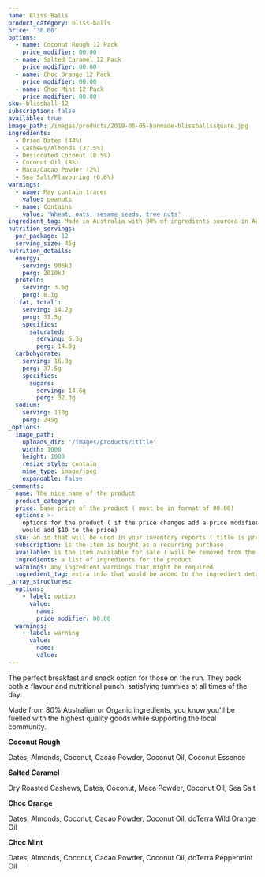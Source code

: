 ```yaml
---
name: Bliss Balls
product_category: bliss-balls
price: '30.00'
options:
  - name: Coconut Rough 12 Pack
    price_modifier: 00.00
  - name: Salted Caramel 12 Pack
    price_modifier: 00.00
  - name: Choc Orange 12 Pack
    price_modifier: 00.00
  - name: Choc Mint 12 Pack
    price_modifier: 00.00
sku: blissball-12
subscription: false
available: true
image_path: /images/products/2019-06-05-hanmade-blissballssquare.jpg
ingredients:
  - Dried Dates (44%)
  - Cashews/Almonds (37.5%)
  - Desiccated Coconut (8.5%)
  - Coconut Oil (8%)
  - Maca/Cacao Powder (2%)
  - Sea Salt/Flavouring (0.6%)
warnings:
  - name: May contain traces
    value: peanuts
  - name: Contains
    value: 'Wheat, oats, sesame seeds, tree nuts'
ingredient_tag: Made in Australia with 80% of ingredients sourced in Australia
nutrition_servings:
  per_package: 12
  serving_size: 45g
nutrition_details:
  energy:
    serving: 906kJ
    perg: 2010kJ
  protein:
    serving: 3.6g
    perg: 8.1g
  'fat, total':
    serving: 14.2g
    perg: 31.5g
    specifics:
      saturated:
        serving: 6.3g
        perg: 14.0g
  carbohydrate:
    serving: 16.9g
    perg: 37.5g
    specifics:
      sugars:
        serving: 14.6g
        perg: 32.3g
  sodium:
    serving: 110g
    perg: 245g
_options:
  image_path:
    uploads_dir: '/images/products/:title'
    width: 1000
    height: 1000
    resize_style: contain
    mime_type: image/jpeg
    expandable: false
_comments:
  name: The nice name of the product
  product_category:
  price: base price of the product ( must be in format of 00.00)
  options: >-
    options for the product ( if the price changes add a price modifier +10.00
    would add $10 to the price)
  sku: an id that will be used in your inventory reports ( title is probably good )
  subscription: is the item is bought as a recurring purchase
  available: is the item available for sale ( will be removed from the site )
  ingredients: a list of ingredients for the product
  warnings: any ingredient warnings that might be required
  ingredient_tag: extra info that would be added to the ingredient details
_array_structures:
  options:
    - label: option
      value:
        name:
        price_modifier: 00.00
  warnings:
    - label: warning
      value:
        name:
        value:
---
```


The perfect breakfast and snack option for those on the run. They pack both a flavour and nutritional punch, satisfying tummies at all times of the day.&nbsp;

Made from 80% Australian or Organic ingredients, you know you'll be fuelled with the highest quality goods while supporting the local community.&nbsp;

**Coconut Rough**

Dates, Almonds, Coconut, Cacao Powder, Coconut Oil, Coconut Essence

**Salted Caramel**

Dry Roasted Cashews, Dates, Coconut, Maca Powder, Coconut Oil, Sea Salt

**Choc Orange**

Dates, Almonds, Coconut, Cacao Powder, Coconut Oil, doTerra Wild Orange Oil

**Choc Mint**

Dates, Almonds, Coconut, Cacao Powder, Coconut Oil, doTerra Peppermint Oil